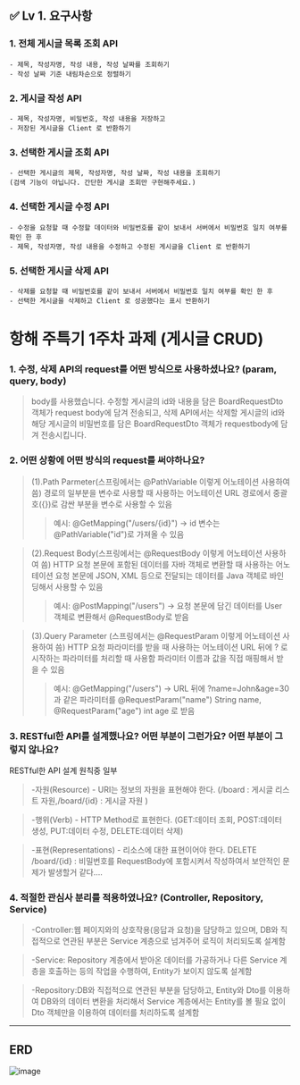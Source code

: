 

## ✅ Lv 1. 요구사항

### 1. 전체 게시글 목록 조회 API
    - 제목, 작성자명, 작성 내용, 작성 날짜를 조회하기
    - 작성 날짜 기준 내림차순으로 정렬하기
### 2. 게시글 작성 API     
    - 제목, 작성자명, 비밀번호, 작성 내용을 저장하고
    - 저장된 게시글을 Client 로 반환하기
### 3. 선택한 게시글 조회 API 
    - 선택한 게시글의 제목, 작성자명, 작성 날짜, 작성 내용을 조회하기 
    (검색 기능이 아닙니다. 간단한 게시글 조회만 구현해주세요.)
### 4. 선택한 게시글 수정 API
    - 수정을 요청할 때 수정할 데이터와 비밀번호를 같이 보내서 서버에서 비밀번호 일치 여부를 확인 한 후
    - 제목, 작성자명, 작성 내용을 수정하고 수정된 게시글을 Client 로 반환하기
### 5. 선택한 게시글 삭제 API
    - 삭제를 요청할 때 비밀번호를 같이 보내서 서버에서 비밀번호 일치 여부를 확인 한 후
    - 선택한 게시글을 삭제하고 Client 로 성공했다는 표시 반환하기



# 항해 주특기 1주차 과제 (게시글 CRUD)

### 1. 수정, 삭제 API의 request를 어떤 방식으로 사용하셨나요? (param, query, body)
> body를 사용했습니다. 수정할 게시글의 id와 내용을 담은 BoardRequestDto 객체가 request body에 담겨 전송되고, 
  삭제 API에서는 삭제할 게시글의 id와 해당 게시글의 비밀번호를 담은 BoardRequestDto 객체가 requestbody에 담겨 전송시킵니다.

### 2. 어떤 상황에 어떤 방식의 request를 써야하나요?
>(1).Path Parmeter(스프링에서는 @PathVariable 이렇게 어노테이션 사용하여 씀)
경로의 일부분을 변수로 사용할 때 사용하는 어노테이션
URL 경로에서 중괄호({})로 감싼 부분을 변수로 사용할 수 있음
>>예시: @GetMapping("/users/{id}") -> id 변수는 @PathVariable("id")로 가져올 수 있음

>(2).Request Body(스프링에서는 @RequestBody 이렇게 어노테이션 사용하여 씀)
HTTP 요청 본문에 포함된 데이터를 자바 객체로 변환할 때 사용하는 어노테이션
요청 본문에 JSON, XML 등으로 전달되는 데이터를 Java 객체로 바인딩해서 사용할 수 있음
>>예시: @PostMapping("/users") -> 요청 본문에 담긴 데이터를 User 객체로 변환해서 @RequestBody로 받음

>(3).Query Parameter (스프링에서는 @RequestParam 이렇게 어노테이션 사용하여 씀)
HTTP 요청 파라미터를 받을 때 사용하는 어노테이션
URL 뒤에 ? 로 시작하는 파라미터를 처리할 때 사용함
파라미터 이름과 값을 직접 매핑해서 받을 수 있음
>>예시: @GetMapping("/users") -> URL 뒤에 ?name=John&age=30 과 같은 파라미터를 @RequestParam("name") String name, @RequestParam("age") int age 로 받음

### 3. RESTful한 API를 설계했나요? 어떤 부분이 그런가요? 어떤 부분이 그렇지 않나요?
RESTful한 API 설계 원칙중 일부
>-자원(Resource) - URI는 정보의 자원을 표현해야 한다. (/board : 게시글 리스트 자원,/board/{id} : 게시글 자원 )

>-행위(Verb) - HTTP Method로 표현한다.
(GET:데이터 조회, 
POST:데이터 생성, 
PUT:데이터 수정, 
DELETE:데이터 삭제)

>-표현(Representations) - 리소스에 대한 표현이어야 한다.
DELETE /board/{id} : 비밀번호를 RequestBody에 포함시켜서 작성하여서 보안적인 문제가 발생할거 같다....

### 4. 적절한 관심사 분리를 적용하였나요? (Controller, Repository, Service)
>-Controller:웹 페이지와의 상호작용(응답과 요청)을 담당하고 있으며, DB와 직접적으로 연관된 부분은 Service 계층으로 넘겨주어 로직이 처리되도록 설계함

>-Service: Repository 계층에서 받아온 데이터를 가공하거나 다른 Service 계층을 호출하는 등의 작업을 수행하여, Entity가 보이지 않도록 설계함

>-Repository:DB와 직접적으로 연관된 부분을 담당하고, Entity와 Dto를 이용하여 DB와의 데이터 변환을 처리해서 
            Service 계층에서는 Entity를 볼 필요 없이 Dto 객체만을 이용하여 데이터를 처리하도록 설계함
--------------------------------------------------------------------------------------------------------------------------------------------------------------


## ERD

![image](https://user-images.githubusercontent.com/125139072/235296464-c0377ce5-9b07-445e-ba41-9095009b6f6e.png)


